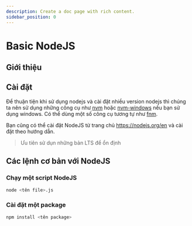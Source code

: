 ```yaml
---
description: Create a doc page with rich content.
sidebar_position: 0
---
```


# Basic NodeJS

## Giới thiệu

## Cài đặt

Để thuận tiện khi sử dụng nodejs và cài đặt nhiều version nodejs thì chúng ta nên sử dụng những công cụ như [nvm](https://github.com/nvm-sh/nvm) hoặc [nvm-windows](https://github.com/coreybutler/nvm-windows) nếu bạn sử dụng windows. Có thể dùng một số công cụ tương tự như [fnm](https://github.com/Schniz/fnm).

Bạn cũng có thể cài đặt NodeJS từ trang chủ https://nodejs.org/en và cài đặt theo hướng dẫn.

> Ưu tiên sử dụn những bản LTS để ổn định

## Các lệnh cơ bản với NodeJS

### Chạy một script NodeJS

```bash
node <tên file>.js
```

### Cài đặt một package

```bash
npm install <tên package>
```
